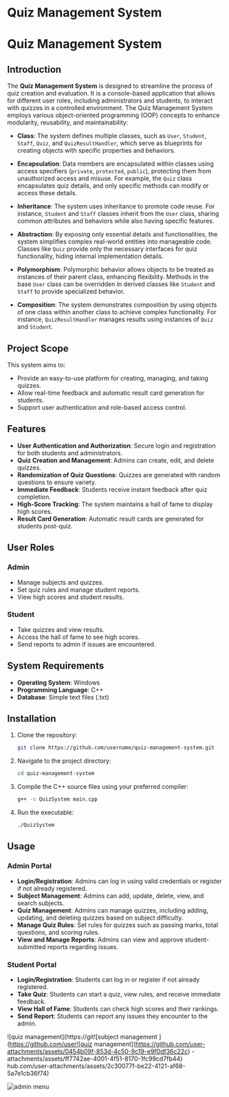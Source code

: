# Quiz Management System

# Quiz Management System
## Introduction

The **Quiz Management System** is designed to streamline the process of quiz creation and evaluation. It is a console-based application that allows for different user roles, including administrators and students, to interact with quizzes in a controlled environment.
The Quiz Management System employs various object-oriented programming (OOP) concepts to enhance modularity, reusability, and maintainability:

- **Class**: The system defines multiple classes, such as `User`, `Student`, `Staff`, `Quiz`, and `QuizResultHandler`, which serve as blueprints for creating objects with specific properties and behaviors.
  
- **Encapsulation**: Data members are encapsulated within classes using access specifiers (`private`, `protected`, `public`), protecting them from unauthorized access and misuse. For example, the `Quiz` class encapsulates quiz details, and only specific methods can modify or access these details.

- **Inheritance**: The system uses inheritance to promote code reuse. For instance, `Student` and `Staff` classes inherit from the `User` class, sharing common attributes and behaviors while also having specific features.

- **Abstraction**: By exposing only essential details and functionalities, the system simplifies complex real-world entities into manageable code. Classes like `Quiz` provide only the necessary interfaces for quiz functionality, hiding internal implementation details.

- **Polymorphism**: Polymorphic behavior allows objects to be treated as instances of their parent class, enhancing flexibility. Methods in the base `User` class can be overridden in derived classes like `Student` and `Staff` to provide specialized behavior.

- **Composition**: The system demonstrates composition by using objects of one class within another class to achieve complex functionality. For instance, `QuizResultHandler` manages results using instances of `Quiz` and `Student`.

## Project Scope

This system aims to:

- Provide an easy-to-use platform for creating, managing, and taking quizzes.
- Allow real-time feedback and automatic result card generation for students.
- Support user authentication and role-based access control.

## Features

- **User Authentication and Authorization**: Secure login and registration for both students and administrators.
- **Quiz Creation and Management**: Admins can create, edit, and delete quizzes.
- **Randomization of Quiz Questions**: Quizzes are generated with random questions to ensure variety.
- **Immediate Feedback**: Students receive instant feedback after quiz completion.
- **High-Score Tracking**: The system maintains a hall of fame to display high scores.
- **Result Card Generation**: Automatic result cards are generated for students post-quiz.

## User Roles

### Admin
- Manage subjects and quizzes.
- Set quiz rules and manage student reports.
- View high scores and student results.

### Student
- Take quizzes and view results.
- Access the hall of fame to see high scores.
- Send reports to admin if issues are encountered.

## System Requirements

- **Operating System**: Windows
- **Programming Language**: C++
- **Database**: Simple text files (.txt)

## Installation

1. Clone the repository:
    ```bash
    git clone https://github.com/username/quiz-management-system.git
    ```
2. Navigate to the project directory:
    ```bash
    cd quiz-management-system
    ```
3. Compile the C++ source files using your preferred compiler:
    ```bash
    g++ -o QuizSystem main.cpp
    ```
4. Run the executable:
    ```bash
    ./QuizSystem
    ```

## Usage

### Admin Portal

- **Login/Registration**: Admins can log in using valid credentials or register if not already registered.
- **Subject Management**: Admins can add, update, delete, view, and search subjects.
- **Quiz Management**: Admins can manage quizzes, including adding, updating, and deleting quizzes based on subject difficulty.
- **Manage Quiz Rules**: Set rules for quizzes such as passing marks, total questions, and scoring rules.
- **View and Manage Reports**: Admins can view and approve student-submitted reports regarding issues.

### Student Portal

- **Login/Registration**: Students can log in or register if not already registered.
- **Take Quiz**: Students can start a quiz, view rules, and receive immediate feedback.
- **View Hall of Fame**: Students can check high scores and their rankings.
- **Send Report**: Students can report any issues they encounter to the admin.

![quiz management](https://git![subject management ](https://github.com/user![quiz management](https://github.com/user-attachments/assets/0454b09f-853d-4c50-9c19-e9f0df36c22c)
-attachments/assets/ff7742ae-4001-4f51-8170-1fc99cd7fb44)
hub.com/user-attachments/assets/2c30077f-be22-4121-af68-5a7e1cb36f74)

![admin menu](https://github.com/user-attachments/assets/2b5be91a-9dc5-455b-8d61-c1ba522954e1)

